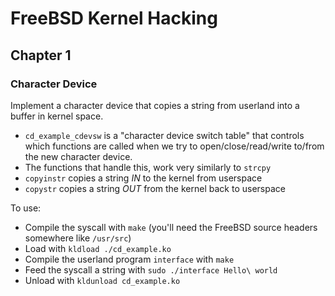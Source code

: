 # FreeBSD Kernel Hacking

## Chapter 1

### Character Device

Implement a character device that copies a string from userland into a buffer in kernel space.

* `cd_example_cdevsw` is a "character device switch table" that controls which functions are called when we try to open/close/read/write to/from the new character device.
* The functions that handle this, work very similarly to `strcpy`
* `copyinstr` copies a string *IN* to the kernel from userspace
* `copystr` copies a string *OUT* from the kernel back to userspace

To use:
* Compile the syscall with `make` (you'll need the FreeBSD source headers somewhere like `/usr/src`)
* Load with `kldload ./cd_example.ko`
* Compile the userland program `interface` with `make`
* Feed the syscall a string with `sudo ./interface Hello\ world`
* Unload with `kldunload cd_example.ko`

